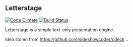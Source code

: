 ## Letterstage

[![Code
Climate](https://codeclimate.com/badge.png)](https://codeclimate.com/github/shostakovich/letterstage)
[![Build
Status](https://travis-ci.org/shostakovich/letterstage.png?branch=master)](https://travis-ci.org/shostakovich/letterstage)

Letterstage is a simple text-only presentation engine.

Idea stolen from https://github.com/sideshowcoder/cdeck ..
